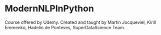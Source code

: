 # ModernNLPInPython
Course offered by Udemy. Created and taught by Martin Jocqueviel, Kirill Eremenko, Hadelin de Ponteves, SuperDataScience Team.
